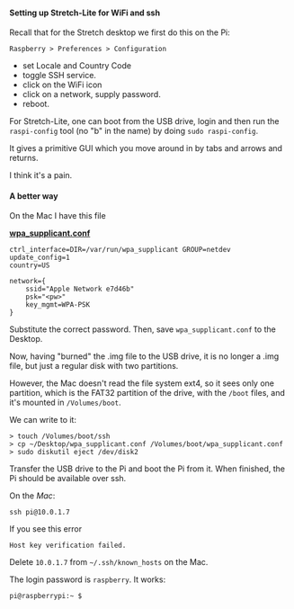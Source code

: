 #### Setting up Stretch-Lite for WiFi and ssh

Recall that for the Stretch desktop we first do this on the Pi:

```
Raspberry > Preferences > Configuration
```

- set Locale and Country Code
- toggle SSH service.  
- click on the WiFi icon
- click on a network, supply password.  
- reboot.

For Stretch-Lite, one can boot from the USB drive, login and then run the ``raspi-config`` tool (no "b" in the name) by doing ``sudo raspi-config``.

It gives a primitive GUI which you move around in by tabs and arrows and returns.  

I think it's a pain.

#### A better way

On the Mac I have this file

[**wpa_supplicant.conf**](wpa_supplicant.conf)

```
ctrl_interface=DIR=/var/run/wpa_supplicant GROUP=netdev
update_config=1
country=US

network={
    ssid="Apple Network e7d46b"
    psk="<pw>"
    key_mgmt=WPA-PSK
}
```

Substitute the correct password.  Then, save ``wpa_supplicant.conf`` to the Desktop.

Now, having "burned" the .img file to the USB drive, it is no longer a .img file, but just a regular disk with two partitions.

However, the Mac doesn't read the file system ext4, so it sees only one partition, which is the FAT32 partition of the drive, with the ``/boot`` files, and it's mounted in ``/Volumes/boot``.  

We can write to it:

```
> touch /Volumes/boot/ssh
> cp ~/Desktop/wpa_supplicant.conf /Volumes/boot/wpa_supplicant.conf
> sudo diskutil eject /dev/disk2
```

Transfer the USB drive to the Pi and boot the Pi from it.  When finished, the Pi should be available over ssh.  

On the <i>Mac</i>:

```
ssh pi@10.0.1.7
```

If you see this error

```
Host key verification failed.
```

Delete ``10.0.1.7`` from ``~/.ssh/known_hosts`` on the Mac.

The login password is ``raspberry``.  It works:

```
pi@raspberrypi:~ $
```